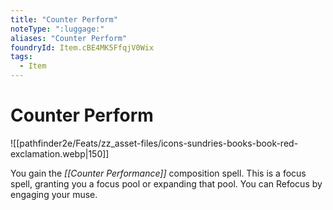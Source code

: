```yaml
---
title: "Counter Perform"
noteType: ":luggage:"
aliases: "Counter Perform"
foundryId: Item.cBE4MK5FfqjV0Wix
tags:
  - Item
---
```


# Counter Perform
![[pathfinder2e/Feats/zz_asset-files/icons-sundries-books-book-red-exclamation.webp|150]]

You gain the _[[Counter Performance]]_ composition spell. This is a focus spell, granting you a focus pool or expanding that pool. You can Refocus by engaging your muse.
